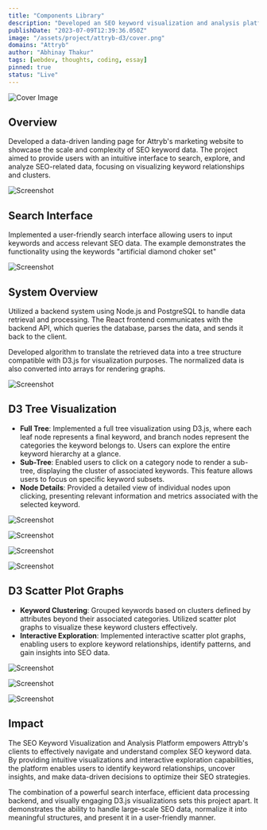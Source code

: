 ```yaml
---
title: "Components Library"
description: "Developed an SEO keyword visualization and analysis platform using React.js, D3.js, Node.js, and PostgreSQL, enabling users to explore and gain insights from complex keyword data through interactive visualizations."
publishDate: "2023-07-09T12:39:36.050Z"
image: "/assets/project/attryb-d3/cover.png"
domains: "Attryb"
author: "Abhinay Thakur"
tags: [webdev, thoughts, coding, essay]
pinned: true
status: "Live"
---
```


![Cover Image](/assets/project/attryb-d3/cover.png)

## Overview

Developed a data-driven landing page for Attryb's marketing website to showcase the scale and complexity of SEO keyword data. The project aimed to provide users with an intuitive interface to search, explore, and analyze SEO-related data, focusing on visualizing keyword relationships and clusters.

<p><img src="/assets/project/attryb-d3/ss8.avif" alt="Screenshot" class="project-screenshot"/></p>

## Search Interface

Implemented a user-friendly search interface allowing users to input keywords and access relevant SEO data. The example demonstrates the functionality using the keywords "artificial diamond choker set"

<p><img src="/assets/project/attryb-d3/ss2.avif" alt="Screenshot" class="project-screenshot"/></p>

## System Overview

Utilized a backend system using Node.js and PostgreSQL to handle data retrieval and processing. The React frontend communicates with the backend API, which queries the database, parses the data, and sends it back to the client.

Developed algorithm to translate the retrieved data into a tree structure compatible with D3.js for visualization purposes. The normalized data is also converted into arrays for rendering graphs.

<p><img src="/assets/project/attryb-d3/ss11.png" alt="Screenshot" class="project-screenshot"/></p>

## D3 Tree Visualization

- <strong>Full Tree</strong>: Implemented a full tree visualization using D3.js, where each leaf node represents a final keyword, and branch nodes represent the categories the keyword belongs to. Users can explore the entire keyword hierarchy at a glance.
- <strong>Sub-Tree</strong>: Enabled users to click on a category node to render a sub-tree, displaying the cluster of associated keywords. This feature allows users to focus on specific keyword subsets.
- <strong>Node Details</strong>: Provided a detailed view of individual nodes upon clicking, presenting relevant information and metrics associated with the selected keyword.

<p><img src="/assets/project/attryb-d3/ss1.avif" alt="Screenshot" class="project-screenshot"/></p>

<p><img src="/assets/project/attryb-d3/ss6.avif" alt="Screenshot" class="project-screenshot"/></p>

<p><img src="/assets/project/attryb-d3/ss7.avif" alt="Screenshot" class="project-screenshot"/></p>

<p><img src="/assets/project/attryb-d3/ss9.avif" alt="Screenshot" class="project-screenshot"/></p>

## D3 Scatter Plot Graphs

- <strong>Keyword Clustering</strong>: Grouped keywords based on clusters defined by attributes beyond their associated categories. Utilized scatter plot graphs to visualize these keyword clusters effectively.
- <strong>Interactive Exploration</strong>: Implemented interactive scatter plot graphs, enabling users to explore keyword relationships, identify patterns, and gain insights into SEO data.

<p><img src="/assets/project/attryb-d3/ss3.avif" alt="Screenshot" class="project-screenshot"/></p>

<p><img src="/assets/project/attryb-d3/ss5.avif" alt="Screenshot" class="project-screenshot"/></p>

<p><img src="/assets/project/attryb-d3/ss4.avif" alt="Screenshot" class="project-screenshot"/></p>

## Impact

The SEO Keyword Visualization and Analysis Platform empowers Attryb's clients to effectively navigate and understand complex SEO keyword data. By providing intuitive visualizations and interactive exploration capabilities, the platform enables users to identify keyword relationships, uncover insights, and make data-driven decisions to optimize their SEO strategies.

The combination of a powerful search interface, efficient data processing backend, and visually engaging D3.js visualizations sets this project apart. It demonstrates the ability to handle large-scale SEO data, normalize it into meaningful structures, and present it in a user-friendly manner.
